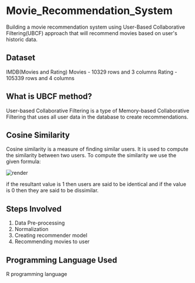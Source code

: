 # Movie_Recommendation_System
Building a movie recommendation system using User-Based Collaborative Filtering(UBCF) approach that will recommend movies based on user's historic data.

## Dataset
IMDB(Movies and Rating)
Movies - 10329 rows and 3 columns
Rating - 105339 rows and 4 columns

## What is UBCF method?
User-based Collaborative Filtering is a type of Memory-based Collaborative Filtering that uses all user data in the database to create recommendations.

## Cosine Similarity
Cosine similarity is a measure of finding similar users. It is used to compute the similarity between two users. To compute the similarity we use the given formula:

![render](https://user-images.githubusercontent.com/87423118/170865999-d67e855d-94ef-46cc-a89a-5aed7472e0bb.png)

if the resultant value is 1 then users are said to be identical and if the value is 0 then they are said to be dissimilar.

## Steps Involved
1. Data Pre-processing
2. Normalization
3. Creating recommender model
4. Recommending movies to user

## Programming Language Used
R programming language

